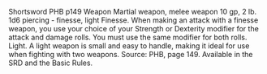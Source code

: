 Shortsword
PHB
p149
Weapon
Martial weapon, melee weapon
10 gp, 2 lb.	1d6 piercing - finesse, light
Finesse. When making an attack with a finesse weapon, you use your choice of your Strength or Dexterity modifier for the attack and damage rolls. You must use the same modifier for both rolls.
Light. A light weapon is small and easy to handle, making it ideal for use when fighting with two weapons.
Source: PHB, page 149. Available in the SRD and the Basic Rules.